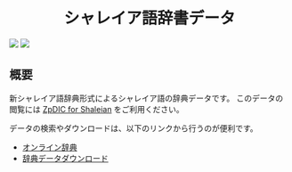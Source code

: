 <div align="center">
<h1>シャレイア語辞書データ</h1>
</div>

![](https://img.shields.io/github/commit-activity/y/Ziphil/ShaleianDictionaryNew?label=commits)
![](https://img.shields.io/endpoint?label=words&url=https%3A%2F%2Fdic.ziphil.com%2Fapi%2Fdictionary%2Fbadge%2Fcount)


## 概要
新シャレイア語辞典形式によるシャレイア語の辞典データです。
このデータの閲覧には [ZpDIC for Shaleian](https://github.com/Ziphil/ZpdicShaleian) をご利用ください。

データの検索やダウンロードは、以下のリンクから行うのが便利です。

- [オンライン辞典](https://dic.ziphil.com)
- [辞典データダウンロード](http://ziphil.com/conlang/database/4.html)
